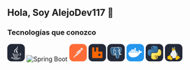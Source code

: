 ## Hola, Soy AlejoDev117 👋

### Tecnologías que conozco

<img src="https://github.com/tandpfun/skill-icons/blob/main/icons/Java-Dark.svg" alt="Java" width="40" height="40" style="display:inline;"/>
<img src="https://github.com/tandpfun/skill-icons/blob/main/icons/SpringBoot-Dark.svg" alt="Spring Boot" width="40" height="40" style="display:inline;"/>
<img src="https://github.com/tandpfun/skill-icons/blob/main/icons/Postman.svg" alt="Postman" width="40" height="40" style="display:inline;"/>
<img src="https://github.com/tandpfun/skill-icons/blob/main/icons/RabbitMQ-Dark.svg" alt="RabbitMQ" width="40" height="40" style="display:inline;"/>
<img src="https://github.com/tandpfun/skill-icons/blob/main/icons/Postgresql-Dark.svg" alt="PostgreSQL" width="40" height="40" style="display:inline;"/>
<img src="https://github.com/tandpfun/skill-icons/blob/main/icons/Docker.svg" alt="Docker" width="40" height="40" style="display:inline;"/>
<img src="https://github.com/tandpfun/skill-icons/blob/main/icons/Python-Dark.svg" alt="Python" width="40" height="40" style="display:inline;"/>
<img src="https://github.com/tandpfun/skill-icons/blob/main/icons/Linux-Dark.svg" alt="Linux" width="40" height="40" style="display:inline;"/>
